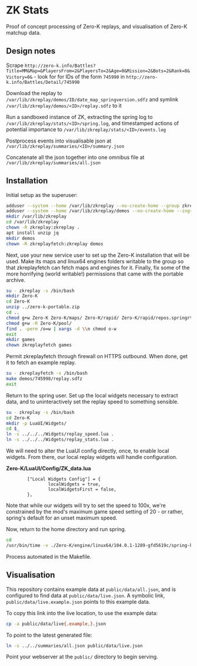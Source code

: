 # ZK Stats

Proof of concept processing of Zero-K replays, and visualisation of Zero-K matchup data.

## Design notes

Scrape `http://zero-k.info/Battles?Title=MM&Map=&PlayersFrom=2&PlayersTo=2&Age=0&Mission=2&Bots=2&Rank=8&Victory=0&` - look for for IDs of the form `745990` in `http://zero-k.info/Battles/Detail/745990`

Download the replay to `/var/lib/zkreplay/demos/ID/date_map_springversion.sdfz` and symlink `/var/lib/zkreplay/demos/<ID>/replay.sdfz` to it

Run a sandboxed instance of ZK, extracting the spring log to `/var/lib/zkreplay/stats/<ID>/spring.log`, and timestamped actions of potential importance to `/var/lib/zkreplay/stats/<ID>/events.log`

Postprocess events into visualisable json at `/var/lib/zkreplay/summaries/<ID>/summary.json`

Concatenate all the json together into one omnibus file at `/var/lib/zkreplay/summaries/all.json`

## Installation

Initial setup as the superuser:

```bash
adduser --system --home /var/lib/zkreplay --no-create-home --group zkreplay
adduser --system --home /var/lib/zkreplay/demos --no-create-home --ingroup zkreplay zkreplayfetch
mkdir /var/lib/zkreplay
cd /var/lib/zkreplay
chown -R zkreplay:zkreplay .
apt install unzip jq
mkdir demos
chown -R zkreplayfetch:zkreplay demos
```

Next, use your new service user to set up the Zero-K installation that will be used. Make its maps and linux64 engines folders writable to the group so that zkreplayfetch can fetch maps and engines for it. Finally, fix some of the more horrifying (world writable!) permissions that came with the portable archive.

```bash
su - zkreplay -s /bin/bash
mkdir Zero-K
cd Zero-K
unzip ../zero-k-portable.zip
cd ..
chmod g+w Zero-K Zero-K/maps/ Zero-K/rapid/ Zero-K/rapid/repos.springrts.com/ Zero-K/engine Zero-K/packages/ Zero-K/engine/ Zero-K/engine/linux64/
chmod g+w -R Zero-K/pool/
find . -perm /o=w | xargs -d \\n chmod o-w
exit
mkdir games
chown zkreplayfetch games
```

Permit zkreplayfetch through firewall on HTTPS outbound. When done, get it to fetch an example replay.

```bash
su - zkreplayfetch -s /bin/bash
make demos/745998/replay.sdfz
exit
```

Return to the spring user. Set up the local widgets necessary to extract data, and to uninteractively set the replay speed to something sensible.

```bash
su - zkreplay -s /bin/bash
cd Zero-K
mkdir -p LuaUI/Widgets/
cd $_
ln -s ../../../Widgets/replay_speed.lua .
ln -s ../../../Widgets/replay_stats.lua .
```

We will need to alter the LuaUI config directly, once, to enable local widgets. From there, our local replay widgets will handle configuration.

**Zero-K/LuaUI/Config/ZK_data.lua**
```
        ["Local Widgets Config"] = {
                localWidgets = true,
                localWidgetsFirst = false,
        },
```

Note that while our widgets will try to set the speed to 100x, we're constrained by the mod's maximum game speed setting of 20 - or rather, spring's default for an unset maximum speed.

Now, return to the home directory and run spring.

```bash
cd
/usr/bin/time -v ./Zero-K/engine/linux64/104.0.1-1289-gfd5619c/spring-headless -write-dir /var/lib/zkreplay/Zero-K/ demos/745998/replay.sdfz
```

Process automated in the Makefile.

## Visualisation

This repository contains example data at `public/data/all.json`, and is configured to find data at `public/data/live.json`. A symbolic link, `public/data/live.example.json` points to this example data. 

To copy this link into the live location, to use the example data:

```bash
cp -a public/data/live{.example,}.json
```

To point to the latest generated file:

```bash
ln -s ../../summaries/all.json public/data/live.json
```

Point your webserver at the `public/` directory to begin serving.

